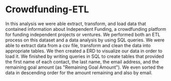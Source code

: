# Crowdfunding-ETL
In this analysis we were able extract, transform, and load data that contained information about Independent Funding, a crowdfunding platform for funding independent projects or ventures. We performed both an ETL process on this dataset and a data analysis by using SQL queries. We were able to extract data from a csv file, transform and clean the data into appropriate tables. We then created a ERD to visualize our data in order to load it. We finished by writing queries in SQL to create tables that provided the first name of each contact, the last name, the email address, and the remaining goal amount (as "Remaining Goal Amount"). We even sorted the data in descending order for the amount remaining and also by email.
